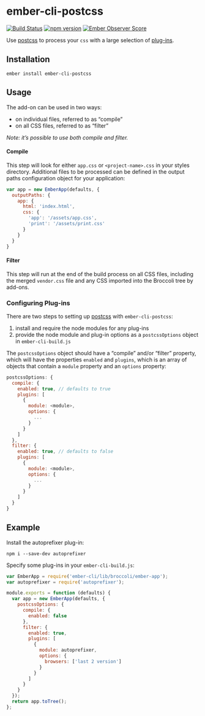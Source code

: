 ember-cli-postcss
=================

[![Build Status](https://travis-ci.org/jeffjewiss/ember-cli-postcss.svg?branch=master)](https://travis-ci.org/jeffjewiss/ember-cli-postcss)
[![npm version](https://badge.fury.io/js/ember-cli-postcss.svg)](http://badge.fury.io/js/ember-cli-postcss)
[![Ember Observer Score](http://emberobserver.com/badges/ember-cli-postcss.svg)](http://emberobserver.com/addons/ember-cli-postcss)

Use [postcss](http://github.com/postcss/postcss) to process your `css` with a large selection of [plug-ins](http://postcss.parts).

Installation
------------

```shell
ember install ember-cli-postcss
```

Usage
-----

The add-on can be used in two ways:

* on individual files, referred to as “compile”
* on all CSS files, referred to as “filter”

*Note: it’s possible to use both compile and filter.*

#### Compile

This step will look for either `app.css` or `<project-name>.css` in your styles directory. Additional files to be processed can be defined in the output paths configuration object for your application:

```javascript
var app = new EmberApp(defaults, {
  outputPaths: {
    app: {
      html: 'index.html',
      css: {
        'app': '/assets/app.css',
        'print': '/assets/print.css'
      }
    }
  }
}
```

#### Filter

This step will run at the end of the build process on all CSS files, including the merged `vendor.css` file and any CSS imported into the Broccoli tree by add-ons.


### Configuring Plug-ins

There are two steps to setting up [postcss](https://github.com/postcss/postcss) with `ember-cli-postcss`:

1. install and require the node modules for any plug-ins
2. provide the node module and plug-in options as a `postcssOptions` object in `ember-cli-build.js`

The `postcssOptions` object should have a “compile” and/or “filter” property, which will have the properties `enabled` and `plugins`, which is an array of objects that contain a `module` property and an `options` property:

```javascript
postcssOptions: {
  compile: {
    enabled: true, // defaults to true
    plugins: [
      {
        module: <module>,
        options: {
          ...
        }
      }
    ]
  },
  filter: {
    enabled: true, // defaults to false
    plugins: [
      {
        module: <module>,
        options: {
          ...
        }
      }
    ]
  }
}
```

Example
-------

Install the autoprefixer plug-in:

```shell
npm i --save-dev autoprefixer
```

Specify some plug-ins in your `ember-cli-build.js`:

```javascript
var EmberApp = require('ember-cli/lib/broccoli/ember-app');
var autoprefixer = require('autoprefixer');

module.exports = function (defaults) {
  var app = new EmberApp(defaults, {
    postcssOptions: {
      compile: {
        enabled: false
      },
      filter: {
        enabled: true,
        plugins: [
          {
            module: autoprefixer,
            options: {
              browsers: ['last 2 version']
            }
          }
        ]
      }
    }
  });
  return app.toTree();
};
```
